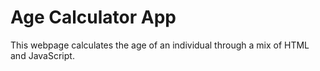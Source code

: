 # Age Calculator App

This webpage calculates the age of an individual through a mix of HTML and JavaScript. 